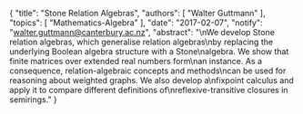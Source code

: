 {
    "title": "Stone Relation Algebras",
    "authors": [
        "Walter Guttmann"
    ],
    "topics": [
        "Mathematics-Algebra"
    ],
    "date": "2017-02-07",
    "notify": "walter.guttmann@canterbury.ac.nz",
    "abstract": "\nWe develop Stone relation algebras, which generalise relation algebras\nby replacing the underlying Boolean algebra structure with a Stone\nalgebra. We show that finite matrices over extended real numbers form\nan instance. As a consequence, relation-algebraic concepts and methods\ncan be used for reasoning about weighted graphs. We also develop a\nfixpoint calculus and apply it to compare different definitions of\nreflexive-transitive closures in semirings."
}